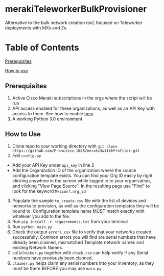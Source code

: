 # merakiTeleworkerBulkProvisioner

Alternative to the bulk network creation tool, focused on Teleworker deployments with MXs and Zs.

# Table of Contents

[Prerequisites](#prereq)

[How to use](#howtouse)


<a id="prereq"></a>

## Prerequisites

1. Active Cisco Meraki subscriptions in the orgs where the script will be run
2. API access enabled for these organizations, as well as an API Key with access to them. See how to enable [here](https://documentation.meraki.com/General_Administration/Other_Topics/Cisco_Meraki_Dashboard_API)
3. A working Python 3.0 environment

<a id="howtouse"></a>

## How to Use

1. Clone repo to your working directory with `git clone https://github.com/Francisco-1088/merakiSwitchProfiler.git`
2. Edit `config.py`
* Add your API Key under `api_key` in line 2
* Add the Organization ID of the organization where the source configuration template exists. You can find your Org ID easily by right clicking anywhere in the screen while logged in to your organization, and clicking "View Page Source". In the resulting page use "Find" to look for the keyword `Mkiconf.org_id`
3. Populate the sample `to_create.csv` file with the list of devices and networks to provision, as well as the configuration templates they will be bound to. Configuration template name MUST match exactly with whatever you add to the file.
4. Run `pip install -r requirements.txt` from your terminal
5. Run `python main.py`
6. Check the output `errors.csv` file to verify that your networks created successfully. Common errors you will find are serial numbers that have already been claimed, mismatched Template network names and existing Network Names.
7. `bulkChecker.py` together with `check.csv` can help verify if any Serial numbers have previously been claimed.
8. `claimer.py` helps claim any serial numbers into your inventory, as they must be there BEFORE you may use `main.py`.
